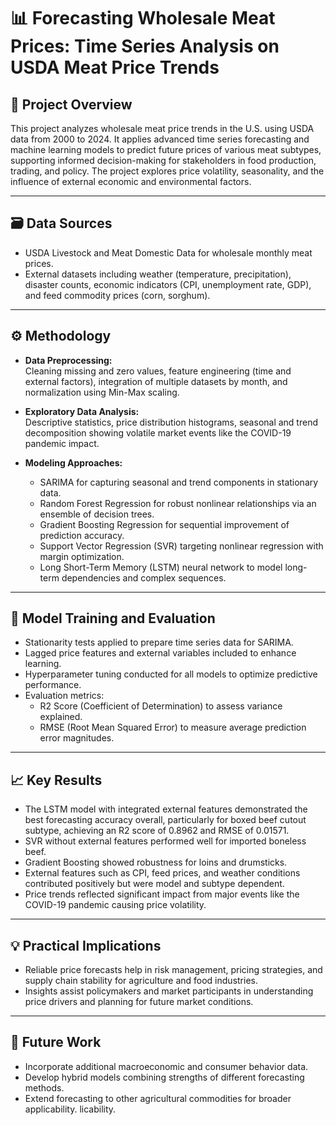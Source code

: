# 📊 Forecasting Wholesale Meat Prices: Time Series Analysis on USDA Meat Price Trends

## 📘 Project Overview
This project analyzes wholesale meat price trends in the U.S. using USDA data from 2000 to 2024. It applies advanced time series forecasting and machine learning models to predict future prices of various meat subtypes, supporting informed decision-making for stakeholders in food production, trading, and policy. The project explores price volatility, seasonality, and the influence of external economic and environmental factors.

---

## 🗃️ Data Sources
- USDA Livestock and Meat Domestic Data for wholesale monthly meat prices.  
- External datasets including weather (temperature, precipitation), disaster counts, economic indicators (CPI, unemployment rate, GDP), and feed commodity prices (corn, sorghum).

---

## ⚙️ Methodology
- **Data Preprocessing:**  
  Cleaning missing and zero values, feature engineering (time and external factors), integration of multiple datasets by month, and normalization using Min-Max scaling.

- **Exploratory Data Analysis:**  
  Descriptive statistics, price distribution histograms, seasonal and trend decomposition showing volatile market events like the COVID-19 pandemic impact.

- **Modeling Approaches:**  
  - SARIMA for capturing seasonal and trend components in stationary data.  
  - Random Forest Regression for robust nonlinear relationships via an ensemble of decision trees.  
  - Gradient Boosting Regression for sequential improvement of prediction accuracy.  
  - Support Vector Regression (SVR) targeting nonlinear regression with margin optimization.  
  - Long Short-Term Memory (LSTM) neural network to model long-term dependencies and complex sequences.

---

## 🧪 Model Training and Evaluation
- Stationarity tests applied to prepare time series data for SARIMA.  
- Lagged price features and external variables included to enhance learning.  
- Hyperparameter tuning conducted for all models to optimize predictive performance.  
- Evaluation metrics:  
  - R2 Score (Coefficient of Determination) to assess variance explained.  
  - RMSE (Root Mean Squared Error) to measure average prediction error magnitudes.

---

## 📈 Key Results
- The LSTM model with integrated external features demonstrated the best forecasting accuracy overall, particularly for boxed beef cutout subtype, achieving an R2 score of 0.8962 and RMSE of 0.01571.  
- SVR without external features performed well for imported boneless beef.  
- Gradient Boosting showed robustness for loins and drumsticks.  
- External features such as CPI, feed prices, and weather conditions contributed positively but were model and subtype dependent.  
- Price trends reflected significant impact from major events like the COVID-19 pandemic causing price volatility.

---

## 💡 Practical Implications
- Reliable price forecasts help in risk management, pricing strategies, and supply chain stability for agriculture and food industries.  
- Insights assist policymakers and market participants in understanding price drivers and planning for future market conditions.

---

## 🚀 Future Work
- Incorporate additional macroeconomic and consumer behavior data.  
- Develop hybrid models combining strengths of different forecasting methods.  
- Extend forecasting to other agricultural commodities for broader applicability.
licability.
